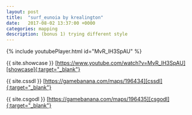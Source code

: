 ```yaml
---
layout: post
title:  "surf_eunoia by krealington"
date:   2017-08-02 13:37:00 +0000
categories: mapping
description: (bonus 1) trying different style
---
```


{% include youtubePlayer.html id="MvR_lH3SpAU" %}

{{ site.showcase }} [https://www.youtube.com/watch?v=MvR_lH3SpAU][showcase]{:target="_blank"}

{{ site.cssdl }} [https://gamebanana.com/maps/196434][cssdl]{:target="_blank"}

{{ site.csgodl }} [https://gamebanana.com/maps/196435][csgodl]{:target="_blank"}

[showcase]: https://www.youtube.com/watch?v=MvR_lH3SpAU
[cssdl]: https://gamebanana.com/maps/196434
[csgodl]: https://gamebanana.com/maps/196435
